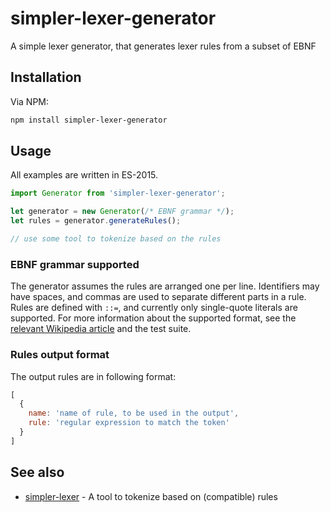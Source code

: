 # simpler-lexer-generator
A simple lexer generator, that generates lexer rules from a subset of EBNF

## Installation
Via NPM:
```sh
npm install simpler-lexer-generator
```

## Usage
All examples are written in ES-2015.

```js
import Generator from 'simpler-lexer-generator';

let generator = new Generator(/* EBNF grammar */);
let rules = generator.generateRules();

// use some tool to tokenize based on the rules
```

### EBNF grammar supported
The generator assumes the rules are arranged one per line. Identifiers may have spaces, and commas are used to separate different parts in a rule. Rules are defined with `::=`, and currently only single-quote literals are supported. For more information about the supported format, see the [relevant Wikipedia article](https://en.wikipedia.org/wiki/Extended_Backus%E2%80%93Naur_Form) and the test suite.

### Rules output format
The output rules are in following format:
```js
[
  {
    name: 'name of rule, to be used in the output',
    rule: 'regular expression to match the token'
  }
]
```

## See also
- [simpler-lexer](https://github.com/bananushka/simpler-lexer) - A tool to tokenize based on (compatible) rules

